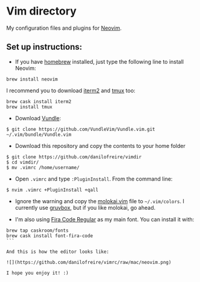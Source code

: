 # Vim directory

My configuration files and plugins for [Neovim](https://neovim.io/). 

## Set up instructions:

* If you have [homebrew](https://brew.sh/) installed, just type the following line to install Neovim:
```
brew install neovim
```

I recommend you to download [iterm2](https://www.iterm2.com/) and [tmux](https://github.com/tmux/tmux) too:
```
brew cask install iterm2
brew install tmux
```

* Download [Vundle](https://github.com/VundleVim/Vundle.vim):
```
$ git clone https://github.com/VundleVim/Vundle.vim.git ~/.vim/bundle/Vundle.vim
```

* Download this repository and copy the contents to your home folder
```
$ git clone https://github.com/danilofreire/vimdir
$ cd vimdir/
$ mv .vimrc /home/username/
```

* Open `.vimrc` and type `:PluginInstall`. From the command line:
```
$ nvim .vimrc +PluginInstall +qall
```

* Ignore the warning and copy the [molokai.vim](https://raw.githubusercontent.com/danilofreire/vimdir/master/.vim/colors/molokai.vim) file to `~/.vim/colors`. I currently use [gruvbox](https://github.com/morhetz/gruvbox), but if you like molokai, go ahead.

* I'm also using [Fira Code Regular](https://github.com/tonsky/FiraCode) as my main font. You can install it with:
````
brew tap caskroom/fonts
brew cask install font-fira-code
```

And this is how the editor looks like: 

![](https://github.com/danilofreire/vimrc/raw/mac/neovim.png)

I hope you enjoy it! :)
